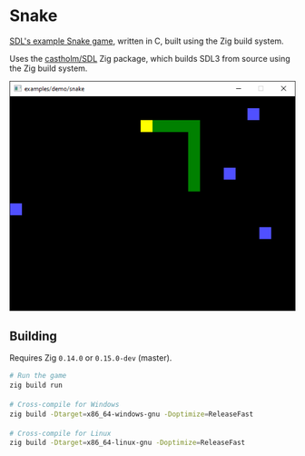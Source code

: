 <!--
SPDX-FileCopyrightText: NONE
SPDX-License-Identifier: CC0-1.0
-->

# Snake

[SDL's example Snake game](https://examples.libsdl.org/SDL3/demo/01-snake/), written in C, built using the Zig build system.

Uses the [castholm/SDL](https://github.com/castholm/SDL) Zig package, which builds SDL3 from source using the Zig build system.

![Preview](preview.gif)

## Building

Requires Zig `0.14.0` or `0.15.0-dev` (master).

```sh
# Run the game
zig build run

# Cross-compile for Windows
zig build -Dtarget=x86_64-windows-gnu -Doptimize=ReleaseFast

# Cross-compile for Linux
zig build -Dtarget=x86_64-linux-gnu -Doptimize=ReleaseFast
```
